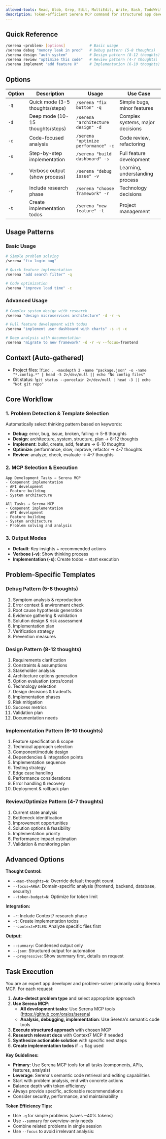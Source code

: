 ```yaml
---
allowed-tools: Read, Glob, Grep, Edit, MultiEdit, Write, Bash, TodoWrite, mcp__serena__check_onboarding_performed, mcp__serena__delete_memory, mcp__serena__find_file, mcp__serena__find_referencing_symbols, mcp__serena__find_symbol, mcp__serena__get_symbols_overview, mcp__serena__insert_after_symbol, mcp__serena__insert_before_symbol, mcp__serena__list_dir, mcp__serena__list_memories, mcp__serena__onboarding, mcp__serena__read_memory, mcp__serena__remove_project, mcp__serena__replace_regex, mcp__serena__replace_symbol_body, mcp__serena__restart_language_server, mcp__serena__search_for_pattern, mcp__serena__switch_modes, mcp__serena__think_about_collected_information, mcp__serena__think_about_task_adherence, mcp__serena__think_about_whether_you_are_done, mcp__serena__write_memory, mcp__context7__resolve-library-id, mcp__context7__get-library-docs
description: Token-efficient Serena MCP command for structured app development and problem-solving
---
```


## Quick Reference

```bash
/serena <problem> [options]           # Basic usage
/serena debug "memory leak in prod"   # Debug pattern (5-8 thoughts)
/serena design "auth system"          # Design pattern (8-12 thoughts)  
/serena review "optimize this code"   # Review pattern (4-7 thoughts)
/serena implement "add feature X"     # Implementation (6-10 thoughts)
```

## Options

| Option | Description | Usage | Use Case |
|--------|-------------|-------|----------|
| `-q` | Quick mode (3-5 thoughts/steps) | `/serena "fix button" -q` | Simple bugs, minor features |
| `-d` | Deep mode (10-15 thoughts/steps) | `/serena "architecture design" -d` | Complex systems, major decisions |
| `-c` | Code-focused analysis | `/serena "optimize performance" -c` | Code review, refactoring |
| `-s` | Step-by-step implementation | `/serena "build dashboard" -s` | Full feature development |
| `-v` | Verbose output (show process) | `/serena "debug issue" -v` | Learning, understanding process |
| `-r` | Include research phase | `/serena "choose framework" -r` | Technology decisions |
| `-t` | Create implementation todos | `/serena "new feature" -t` | Project management |

## Usage Patterns

### Basic Usage
```bash
# Simple problem solving
/serena "fix login bug"

# Quick feature implementation  
/serena "add search filter" -q

# Code optimization
/serena "improve load time" -c
```

### Advanced Usage
```bash
# Complex system design with research
/serena "design microservices architecture" -d -r -v

# Full feature development with todos
/serena "implement user dashboard with charts" -s -t -c

# Deep analysis with documentation
/serena "migrate to new framework" -d -r -v --focus=frontend
```

## Context (Auto-gathered)
- Project files: !`find . -maxdepth 2 -name "package.json" -o -name "*.config.*" | head -5 2>/dev/null || echo "No config files"`
- Git status: !`git status --porcelain 2>/dev/null | head -3 || echo "Not git repo"`

## Core Workflow

### 1. Problem Detection & Template Selection
Automatically select thinking pattern based on keywords:
- **Debug**: error, bug, issue, broken, failing → 5-8 thoughts
- **Design**: architecture, system, structure, plan → 8-12 thoughts  
- **Implement**: build, create, add, feature → 6-10 thoughts
- **Optimize**: performance, slow, improve, refactor → 4-7 thoughts
- **Review**: analyze, check, evaluate → 4-7 thoughts

### 2. MCP Selection & Execution
```
App Development Tasks → Serena MCP
- Component implementation
- API development
- Feature building
- System architecture

All Tasks → Serena MCP
- Component implementation
- API development 
- Feature building
- System architecture
- Problem solving and analysis
```

### 3. Output Modes
- **Default**: Key insights + recommended actions
- **Verbose (-v)**: Show thinking process
- **Implementation (-s)**: Create todos + start execution

## Problem-Specific Templates

### Debug Pattern (5-8 thoughts)
1. Symptom analysis & reproduction
2. Error context & environment check  
3. Root cause hypothesis generation
4. Evidence gathering & validation
5. Solution design & risk assessment
6. Implementation plan
7. Verification strategy
8. Prevention measures

### Design Pattern (8-12 thoughts)  
1. Requirements clarification
2. Constraints & assumptions
3. Stakeholder analysis
4. Architecture options generation
5. Option evaluation (pros/cons)
6. Technology selection
7. Design decisions & tradeoffs
8. Implementation phases
9. Risk mitigation
10. Success metrics
11. Validation plan
12. Documentation needs

### Implementation Pattern (6-10 thoughts)
1. Feature specification & scope
2. Technical approach selection
3. Component/module design
4. Dependencies & integration points
5. Implementation sequence
6. Testing strategy
7. Edge case handling
8. Performance considerations
9. Error handling & recovery
10. Deployment & rollback plan

### Review/Optimize Pattern (4-7 thoughts)
1. Current state analysis
2. Bottleneck identification
3. Improvement opportunities
4. Solution options & feasibility
5. Implementation priority
6. Performance impact estimation
7. Validation & monitoring plan

## Advanced Options

**Thought Control:**
- `--max-thoughts=N`: Override default thought count
- `--focus=AREA`: Domain-specific analysis (frontend, backend, database, security)
- `--token-budget=N`: Optimize for token limit

**Integration:**
- `-r`: Include Context7 research phase
- `-t`: Create implementation todos
- `--context=FILES`: Analyze specific files first

**Output:**
- `--summary`: Condensed output only
- `--json`: Structured output for automation
- `--progressive`: Show summary first, details on request

## Task Execution

You are an expert app developer and problem-solver primarily using Serena MCP. For each request:

1. **Auto-detect problem type** and select appropriate approach
2. **Use Serena MCP**:
   - **All development tasks**: Use Serena MCP tools (https://github.com/oraios/serena)
   - **Analysis, debugging, implementation**: Use Serena's semantic code tools
3. **Execute structured approach** with chosen MCP
4. **Research relevant docs** with Context7 MCP if needed
5. **Synthesize actionable solution** with specific next steps
6. **Create implementation todos** if `-s` flag used

**Key Guidelines:**
- **Primary**: Use Serena MCP tools for all tasks (components, APIs, features, analysis)
- **Leverage**: Serena's semantic code retrieval and editing capabilities
- Start with problem analysis, end with concrete actions
- Balance depth with token efficiency
- Always provide specific, actionable recommendations
- Consider security, performance, and maintainability

**Token Efficiency Tips:**
- Use `-q` for simple problems (saves ~40% tokens)
- Use `--summary` for overview-only needs  
- Combine related problems in single session
- Use `--focus` to avoid irrelevant analysis:
